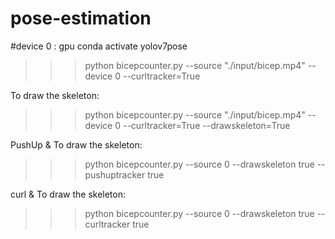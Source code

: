 # pose-estimation
#device 0 : gpu
conda activate yolov7pose

>>> python bicepcounter.py --source "./input/bicep.mp4" --device 0 --curltracker=True 



To draw the skeleton:
>>> python bicepcounter.py --source "./input/bicep.mp4" --device 0 --curltracker=True --drawskeleton=True

PushUp & To draw the skeleton:
>>> python bicepcounter.py --source 0 --drawskeleton true --pushuptracker true

curl & To draw the skeleton:
>>> python bicepcounter.py --source 0 --drawskeleton true --curltracker true